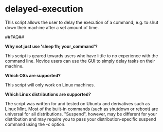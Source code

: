 # delayed-execution
This script allows the user to delay the execution of a command, e.g. to shut down their machine after a set amount of time.

##FAQ##

**Why not just use 'sleep 1h; your_command'?**

This script is geared towards users who have little to no experience with the command line. Novice users can use the GUI to simply delay tasks on their machine.

**Which OSs are supported?**

This script will only work on Linux machines.

**Which Linux distributions are supported?**

The script was written for and tested on Ubuntu and derivatives such as Linux Mint. Most of the built-in commands (such as shutdown or reboot) are universal for all distributions. "Suspend", however, may be different for your distribution and may require you to pass your distribution-specific suspend command using the -c option.
